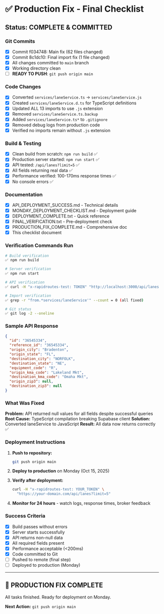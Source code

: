 # ✅ Production Fix - Final Checklist

## Status: COMPLETE & COMMITTED

### Git Commits
- [x] Commit f034748: Main fix (62 files changed)
- [x] Commit 8c1dc10: Final import fix (1 file changed)
- [x] All changes committed to `main` branch
- [x] Working directory clean
- [ ] **READY TO PUSH**: `git push origin main`

### Code Changes
- [x] Converted `services/laneService.ts` → `services/laneService.js`
- [x] Created `services/laneService.d.ts` for TypeScript definitions
- [x] Updated ALL 13 imports to use `.js` extension
- [x] Removed `services/laneService.ts.backup`
- [x] Added `services/laneService.ts*` to `.gitignore`
- [x] Removed debug logs from production code
- [x] Verified no imports remain without `.js` extension

### Build & Testing
- [x] Clean build from scratch: `npm run build` ✅
- [x] Production server started: `npm run start` ✅
- [x] API tested: `/api/lanes?limit=5` ✅
- [x] All fields returning real data ✅
- [x] Performance verified: 100-170ms response times ✅
- [x] No console errors ✅

### Documentation
- [x] API_DEPLOYMENT_SUCCESS.md - Technical details
- [x] MONDAY_DEPLOYMENT_CHECKLIST.md - Deployment guide
- [x] DEPLOYMENT_COMPLETE.txt - Quick reference
- [x] FINAL_VERIFICATION.txt - Pre-deployment check
- [x] PRODUCTION_FIX_COMPLETE.md - Comprehensive doc
- [x] This checklist document

### Verification Commands Run
```bash
# Build verification
✅ npm run build

# Server verification
✅ npm run start

# API verification
✅ curl -H "x-rapidroutes-test: TOKEN" "http://localhost:3000/api/lanes?limit=5"

# Import verification
✅ grep -r "from.*services/laneService'" --count = 0 (all fixed)

# Git status
✅ git log -2 --oneline
```

### Sample API Response
```json
{
  "id": "36545334",
  "reference_id": "36545334",
  "origin_city": "Bradenton",
  "origin_state": "FL",
  "destination_city": "NORFOLK",
  "destination_state": "NE",
  "equipment_code": "R",
  "origin_kma_code": "Lakeland Mkt",
  "destination_kma_code": "Omaha Mkt",
  "origin_zip3": null,
  "destination_zip3": null
}
```

### What Was Fixed
**Problem:** API returned null values for all fields despite successful queries
**Root Cause:** TypeScript compilation breaking Supabase client
**Solution:** Converted laneService to JavaScript
**Result:** All data now returns correctly ✅

### Deployment Instructions
1. **Push to repository:**
   ```bash
   git push origin main
   ```

2. **Deploy to production** on Monday (Oct 15, 2025)

3. **Verify after deployment:**
   ```bash
   curl -H "x-rapidroutes-test: YOUR_TOKEN" \
     "https://your-domain.com/api/lanes?limit=5"
   ```

4. **Monitor for 24 hours** - watch logs, response times, broker feedback

### Success Criteria
- [x] Build passes without errors
- [x] Server starts successfully
- [x] API returns non-null data
- [x] All required fields present
- [x] Performance acceptable (<200ms)
- [x] Code committed to Git
- [ ] Pushed to remote (final step)
- [ ] Deployed to production (Monday)

---

## 🎉 PRODUCTION FIX COMPLETE

All tasks finished. Ready for deployment on Monday.

**Next Action:** `git push origin main`
